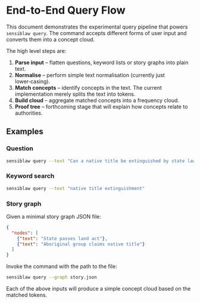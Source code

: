 # End-to-End Query Flow

This document demonstrates the experimental query pipeline that powers
`sensiblaw query`. The command accepts different forms of user input and
converts them into a concept cloud.

The high level steps are:

1. **Parse input** – flatten questions, keyword lists or story graphs into
   plain text.
2. **Normalise** – perform simple text normalisation (currently just
   lower‑casing).
3. **Match concepts** – identify concepts in the text. The current
   implementation merely splits the text into tokens.
4. **Build cloud** – aggregate matched concepts into a frequency cloud.
5. **Proof tree** – forthcoming stage that will explain how concepts relate
   to authorities.

## Examples

### Question

```bash
sensiblaw query --text "Can a native title be extinguished by state law?"
```

### Keyword search

```bash
sensiblaw query --text "native title extinguishment"
```

### Story graph

Given a minimal story graph JSON file:

```json
{
  "nodes": [
    {"text": "State passes land act"},
    {"text": "Aboriginal group claims native title"}
  ]
}
```

Invoke the command with the path to the file:

```bash
sensiblaw query --graph story.json
```

Each of the above inputs will produce a simple concept cloud based on the
matched tokens.
